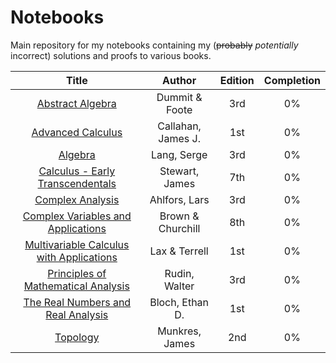 
# Notebooks
Main repository for my notebooks containing my (~~probably~~ *potentially* incorrect) solutions and proofs to various books.

| Title | Author | Edition | Completion |
| :-----: | :------: | :-------: | :---: |
| [Abstract Algebra](https://github.com/jflopezfernandez/books-notebooks-mathematics-abstract-algebra) | Dummit & Foote | 3rd | 0% |
| [Advanced Calculus](https://github.com/jflopezfernandez/books-notebooks-mathematics-callahan-advanced-calculus) | Callahan, James J. | 1st | 0% |
| [Algebra](https://github.com/jflopezfernandez/books-notebooks-mathematics-lang-algebra) | Lang, Serge | 3rd | 0% |
| [Calculus - Early Transcendentals](https://github.com/jflopezfernandez/books-notebooks-mathematics-stewart-calculus-et-7) | Stewart, James | 7th | 0% |
| [Complex Analysis](https://github.com/jflopezfernandez/books-notebooks-mathematics-ahlfors-complex-analysis.git) | Ahlfors, Lars | 3rd | 0% |
| [Complex Variables and Applications](https://github.com/jflopezfernandez/books-notebooks-mathematics-brown-churchill-complex-variables-and) | Brown & Churchill | 8th | 0% |
| [Multivariable Calculus with Applications](https://github.com/jflopezfernandez/books-notebooks-mathematics-lax-and-terrell-multivariable-calculus) | Lax & Terrell | 1st | 0% |
| [Principles of Mathematical Analysis](https://github.com/jflopezfernandez/books-notebooks-mathematics-rudin-principles-of-mathematical-analysis "Principles of Mathematical Analysis - Github Repository") | Rudin, Walter | 3rd | 0% |
| [The Real Numbers and Real Analysis](https://github.com/jflopezfernandez/books-notebooks-mathematics-bloch-real-numbers-and-real-analysis) | Bloch, Ethan D. | 1st | 0% |
| [Topology](https://github.com/jflopezfernandez/books-notebooks-mathematics-munkres-topology) | Munkres, James | 2nd | 0% |
